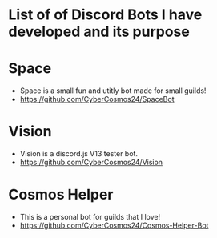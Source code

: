 # List of of Discord Bots I have developed and its purpose


# Space 
- Space is a small fun and utitly bot made for small guilds! 
- https://github.com/CyberCosmos24/SpaceBot

 # Vision 
- Vision is a discord.js V13 tester bot. 
- https://github.com/CyberCosmos24/Vision

# Cosmos Helper 
- This is a personal bot for guilds that I love!
- https://github.com/CyberCosmos24/Cosmos-Helper-Bot


